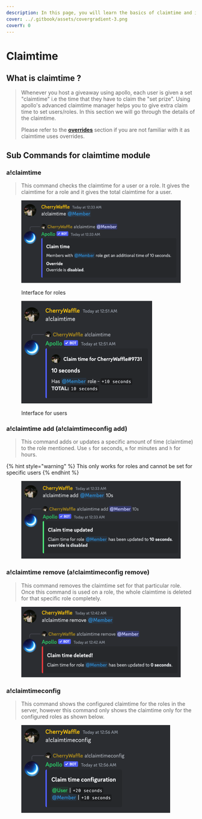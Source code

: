 ```yaml
---
description: In this page, you will learn the basics of claimtime and its usage.
cover: ../.gitbook/assets/covergradient-3.png
coverY: 0
---
```


# Claimtime

## What is claimtime ?

> Whenever you host a giveaway using apollo, each user is given a set "claimtime" i.e the time that they have to claim the "set prize". Using apollo's advanced claimtime manager helps you to give extra claim time to set users/roles. In this section we will go through the details of the claimtime.
>
> Please refer to the [**overrides**](overrides.md) section if you are not familiar with it as claimtime uses overrides.

## Sub Commands for claimtime module

### a!claimtime

> This command checks the claimtime for a user or a role. It gives the claimtime for a role and it gives the total claimtime for a user.

<div>

<figure><img src="../.gitbook/assets/image (25).png" alt="Example Of a!claimtime command"><figcaption><p>Interface for roles</p></figcaption></figure>

 

<figure><img src="../.gitbook/assets/image (4).png" alt=""><figcaption><p>Interface for users</p></figcaption></figure>

</div>

### a!claimtime add (a!claimtimeconfig add)

> This command adds or updates a specific amount of time (claimtime) to the role mentioned. Use `s` for seconds, `m` for minutes and `h` for hours.

{% hint style="warning" %}
This only works for roles and cannot be set for specific users
{% endhint %}

<figure><img src="../.gitbook/assets/image (15).png" alt="Example of the a!claimtime add command "><figcaption></figcaption></figure>

### a!claimtime remove (a!claimtimeconfig remove)

> This command removes the claimtime set for that particular role. Once this command is used on a role, the whole claimtime is deleted for that specific role completely.&#x20;

<figure><img src="../.gitbook/assets/image (5).png" alt="Example of a!claimtime remove command"><figcaption></figcaption></figure>

### a!claimtimeconfig

> This command shows the configured claimtime for the roles in the server, however this command only shows the claimtime only for the configured roles as shown below.

<figure><img src="../.gitbook/assets/image (10).png" alt=""><figcaption></figcaption></figure>

##

